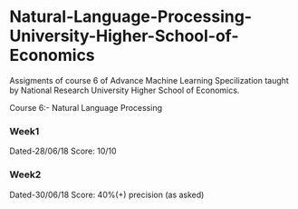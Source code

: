 # Natural-Language-Processing-University-Higher-School-of-Economics

Assigments of course 6 of Advance Machine Learning Specilization taught by National Research University Higher School of Economics.

Course 6:- Natural Language Processing

### Week1
Dated-28/06/18         Score: 10/10 

### Week2
Dated-30/06/18         Score: 40%(+) precision (as asked) 
